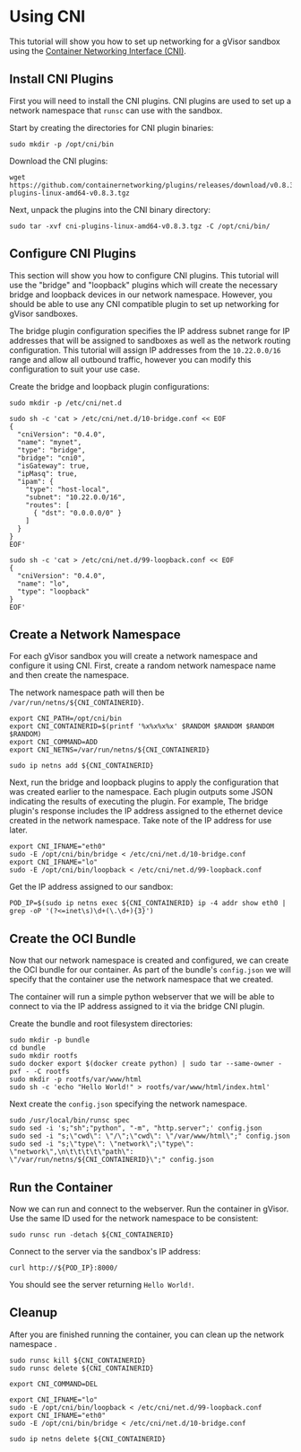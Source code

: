 # Using CNI

This tutorial will show you how to set up networking for a gVisor sandbox using
the [Container Networking Interface (CNI)](https://github.com/containernetworking/cni).

## Install CNI Plugins

First you will need to install the CNI plugins. CNI plugins are used to set up
a network namespace that `runsc` can use with the sandbox.

Start by creating the directories for CNI plugin binaries:

```
sudo mkdir -p /opt/cni/bin
```

Download the CNI plugins:

```
wget https://github.com/containernetworking/plugins/releases/download/v0.8.3/cni-plugins-linux-amd64-v0.8.3.tgz
```

Next, unpack the plugins into the CNI binary directory:

```
sudo tar -xvf cni-plugins-linux-amd64-v0.8.3.tgz -C /opt/cni/bin/
```

## Configure CNI Plugins

This section will show you how to configure CNI plugins. This tutorial will use
the "bridge" and "loopback" plugins which will create the necessary bridge and
loopback devices in our network namespace. However, you should be able to use
any CNI compatible plugin to set up networking for gVisor sandboxes.

The bridge plugin configuration specifies the IP address subnet range for IP
addresses that will be assigned to sandboxes as well as the network routing
configuration. This tutorial will assign IP addresses from the `10.22.0.0/16`
range and allow all outbound traffic, however you can modify this configuration
to suit your use case.

Create the bridge and loopback plugin configurations:

```
sudo mkdir -p /etc/cni/net.d

sudo sh -c 'cat > /etc/cni/net.d/10-bridge.conf << EOF
{
  "cniVersion": "0.4.0",
  "name": "mynet",
  "type": "bridge",
  "bridge": "cni0",
  "isGateway": true,
  "ipMasq": true,
  "ipam": {
    "type": "host-local",
    "subnet": "10.22.0.0/16",
    "routes": [
      { "dst": "0.0.0.0/0" }
    ]
  }
}
EOF'

sudo sh -c 'cat > /etc/cni/net.d/99-loopback.conf << EOF
{
  "cniVersion": "0.4.0",
  "name": "lo",
  "type": "loopback"
}
EOF'
```

## Create a Network Namespace

For each gVisor sandbox you will create a network namespace and configure it
using CNI. First, create a random network namespace name and then create
the namespace.

The network namespace path will then be `/var/run/netns/${CNI_CONTAINERID}`.

```
export CNI_PATH=/opt/cni/bin
export CNI_CONTAINERID=$(printf '%x%x%x%x' $RANDOM $RANDOM $RANDOM $RANDOM)
export CNI_COMMAND=ADD
export CNI_NETNS=/var/run/netns/${CNI_CONTAINERID}

sudo ip netns add ${CNI_CONTAINERID}
```

Next, run the bridge and loopback plugins to apply the configuration that was
created earlier to the namespace. Each plugin outputs some JSON indicating the
results of executing the plugin. For example, The bridge plugin's response
includes the IP address assigned to the ethernet device created in the network
namespace. Take note of the IP address for use later.

```
export CNI_IFNAME="eth0"
sudo -E /opt/cni/bin/bridge < /etc/cni/net.d/10-bridge.conf
export CNI_IFNAME="lo"
sudo -E /opt/cni/bin/loopback < /etc/cni/net.d/99-loopback.conf
```

Get the IP address assigned to our sandbox:

```
POD_IP=$(sudo ip netns exec ${CNI_CONTAINERID} ip -4 addr show eth0 | grep -oP '(?<=inet\s)\d+(\.\d+){3}')
```

## Create the OCI Bundle

Now that our network namespace is created and configured, we can create the OCI
bundle for our container. As part of the bundle's `config.json` we will specify
that the container use the network namespace that we created.

The container will run a simple python webserver that we will be able to
connect to via the IP address assigned to it via the bridge CNI plugin.

Create the bundle and root filesystem directories:

```
sudo mkdir -p bundle
cd bundle
sudo mkdir rootfs
sudo docker export $(docker create python) | sudo tar --same-owner -pxf - -C rootfs
sudo mkdir -p rootfs/var/www/html
sudo sh -c 'echo "Hello World!" > rootfs/var/www/html/index.html'
```

Next create the `config.json` specifying the network namespace.
```   
sudo /usr/local/bin/runsc spec
sudo sed -i 's;"sh";"python", "-m", "http.server";' config.json
sudo sed -i "s;\"cwd\": \"/\";\"cwd\": \"/var/www/html\";" config.json
sudo sed -i "s;\"type\": \"network\";\"type\": \"network\",\n\t\t\t\t\"path\": \"/var/run/netns/${CNI_CONTAINERID}\";" config.json
```

## Run the Container

Now we can run and connect to the webserver. Run the container in gVisor. Use
the same ID used for the network namespace to be consistent:

```
sudo runsc run -detach ${CNI_CONTAINERID}
```

Connect to the server via the sandbox's IP address:

```
curl http://${POD_IP}:8000/
```

You should see the server returning `Hello World!`.

## Cleanup

After you are finished running the container, you can clean up the network
namespace .

```
sudo runsc kill ${CNI_CONTAINERID}
sudo runsc delete ${CNI_CONTAINERID}

export CNI_COMMAND=DEL

export CNI_IFNAME="lo"
sudo -E /opt/cni/bin/loopback < /etc/cni/net.d/99-loopback.conf
export CNI_IFNAME="eth0"
sudo -E /opt/cni/bin/bridge < /etc/cni/net.d/10-bridge.conf

sudo ip netns delete ${CNI_CONTAINERID}
```

